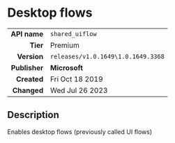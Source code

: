 # Desktop flows
| | |
|-:|-|
|**API name**|`shared_uiflow`|
|**Tier**|Premium|
|**Version**|`releases/v1.0.1649\1.0.1649.3368`|
|**Publisher**|**Microsoft**|
|**Created**|Fri Oct 18 2019|
|**Changed**|Wed Jul 26 2023|

## Description
Enables desktop flows (previously called UI flows)

